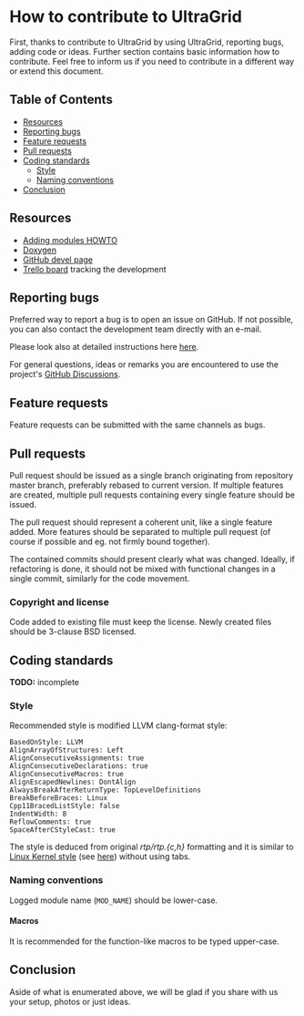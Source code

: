 # How to contribute to UltraGrid
First, thanks to contribute to UltraGrid by using UltraGrid, reporting bugs,
adding code or ideas. Further section contains basic information how to
contribute. Feel free to inform us if you need to contribute in a different
way or extend this document.

## Table of Contents

* [Resources](#resources)
* [Reporting bugs](#reporting-bugs)
* [Feature requests](#feature-requests)
* [Pull requests](#pull-requests)
* [Coding standards](#coding-standards)
   * [Style](#style)
   * [Naming conventions](#naming-conventions)
* [Conclusion](#conclusion)

## Resources

- [Adding modules HOWTO](doc/ADDING-MODULES.md)
- [Doxygen](https://frakira.fi.muni.cz/~xpulec/ultragrid-doxygen/html/)
- [GitHub devel page](https://github.com/CESNET/UltraGrid/wiki/Developer-Documentation)
- [Trello board](https://trello.com/b/PjZW4sas/ultragrid-development) tracking the development

## Reporting bugs

Preferred way to report a bug is to open an issue on GitHub. If not possible,
you can also contact the development team directly with an e-mail.

Please look also at detailed instructions here [here](doc/REPORTING-BUGS.md).

For general questions, ideas or remarks you are encountered to use the project's
[GitHub Discussions](https://github.com/CESNET/UltraGrid/discussions).

## Feature requests
Feature requests can be submitted with the same channels as bugs.

## Pull requests

Pull request should be issued as a single branch originating from repository
master branch, preferably rebased to current version. If multiple features are
created, multiple pull requests containing every single feature should be
issued.

The pull request should represent a coherent unit, like a single feature added.
More features should be separated to multiple pull request (of course if possible
and eg. not firmly bound together).

The contained commits should present clearly what was changed. Ideally,
if refactoring is done, it should not be mixed with functional changes
in a single commit, similarly for the code movement.

### Copyright and license

Code added to existing file must keep the license. Newly created files should be
3-clause BSD licensed.

## Coding standards
**TODO:** incomplete

### Style

Recommended style is modified LLVM clang-format style:
```
BasedOnStyle: LLVM
AlignArrayOfStructures: Left
AlignConsecutiveAssignments: true
AlignConsecutiveDeclarations: true
AlignConsecutiveMacros: true
AlignEscapedNewlines: DontAlign
AlwaysBreakAfterReturnType: TopLevelDefinitions
BreakBeforeBraces: Linux
Cpp11BracedListStyle: false
IndentWidth: 8
ReflowComments: true
SpaceAfterCStyleCast: true
````

The style is deduced from original _rtp/rtp.{c,h}_ formatting and it
is similar to [Linux Kernel
style](https://www.kernel.org/doc/Documentation/process/coding-style.rst)
(see [here](https://clang.llvm.org/docs/ClangFormatStyleOptions.html#examples))
without using tabs.

### Naming conventions

Logged module name (`MOD_NAME`) should be lower-case.

#### Macros

It is recommended for the function-like macros to be typed upper-case.

## Conclusion
Aside of what is enumerated above, we will be glad if you share with us your
setup, photos or just ideas.


